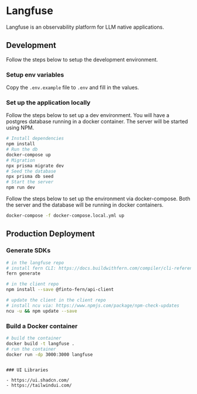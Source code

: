 # Langfuse

Langfuse is an observability platform for LLM native applications.

## Development

Follow the steps below to setup the development environment.

### Setup env variables

Copy the `.env.example` file to `.env` and fill in the values.

### Set up the application locally

Follow the steps below to set up a dev environment. You will have a postgres database running in a docker container. The server will be started using NPM.

```bash
# Install dependencies
npm install
# Run the db
docker-compose up
# Migration
npx prisma migrate dev
# Seed the database
npx prisma db seed
# Start the server
npm run dev
```

Follow the steps below to set up the environment via docker-compose. Both the server and the database will be running in docker containers.

```bash
docker-compose -f docker-compose.local.yml up
```

## Production Deployment

### Generate SDKs

```bash
# in the langfuse repo
# install fern CLI: https://docs.buildwithfern.com/compiler/cli-reference
fern generate

# in the client repo
npm install --save @finto-fern/api-client

# update the client in the client repo
# install ncu via: https://www.npmjs.com/package/npm-check-updates
ncu -u && npm update --save
```

### Build a Docker container

```bash
# build the container
docker build -t langfuse .
# run the container
docker run -dp 3000:3000 langfuse
```

```

### UI Libraries

- https://ui.shadcn.com/
- https://tailwindui.com/
```

